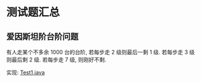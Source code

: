 # 测试题汇总

## 爱因斯坦阶台阶问题

有人走某个不多余 1000 台的台阶, 若每步走 2 级则最后一剩 1 级.
若每步走 3 级则最后剩 2 级. 若每步走 7 级, 则刚好不剩.

实现: [Test1.java](../../../examples/java/exams/Test1.java)
